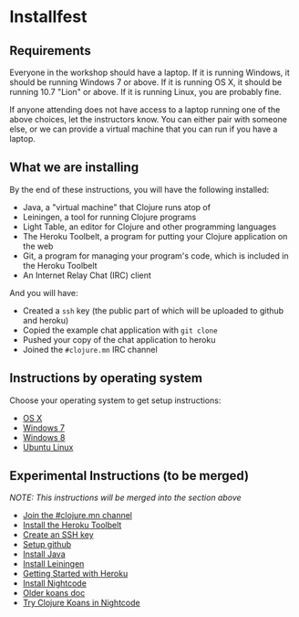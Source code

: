 Installfest
===========

## Requirements

Everyone in the workshop should have a laptop. If it is running Windows, it should be running Windows 7 or above. If it is running OS X, it should be running 10.7 "Lion" or above. If it is running Linux, you are probably fine.

If anyone attending does not have access to a laptop running one of the above choices, let the instructors know. You can either pair with someone else, or we can provide a virtual machine that you can run if you have a laptop.

## What we are installing

By the end of these instructions, you will have the following installed:

* Java, a "virtual machine" that Clojure runs atop of
* Leiningen, a tool for running Clojure programs
* Light Table, an editor for Clojure and other programming languages
* The Heroku Toolbelt, a program for putting your Clojure application on the web
* Git, a program for managing your program's code, which is included in the Heroku Toolbelt
* An Internet Relay Chat (IRC) client

And you will have:

* Created a ````ssh```` key (the public part of which will be uploaded to github and heroku)
* Copied the example chat application with ````git clone````
* Pushed your copy of the chat application to heroku
* Joined the ````#clojure.mn```` IRC channel

## Instructions by operating system

Choose your operating system to get setup instructions:

* [OS X](setup_osx.md)
* [Windows 7](setup_win7.md)
* [Windows 8](setup_win8.md)
* [Ubuntu Linux](setup_ubuntu.md)

## Experimental Instructions (to be merged)

*NOTE: This instructions will be merged into the section above*

* [Join the #clojure.mn channel](setup_new_irc.md)
* [Install the Heroku Toolbelt](setup_new_heroku.md)
* [Create an SSH key](setup_new_ssh.md)
* [Setup github](setup_new_github.md)
* [Install Java](setup_new_java.md)
* [Install Leiningen](setup_new_lein.md)
* [Getting Started with Heroku](setup_new_heroku2.md)
* [Install Nightcode](setup_new_nightcode.md)
* [Older koans doc](koans.md)
* [Try Clojure Koans in Nightcode](setup_new_koans.md)
